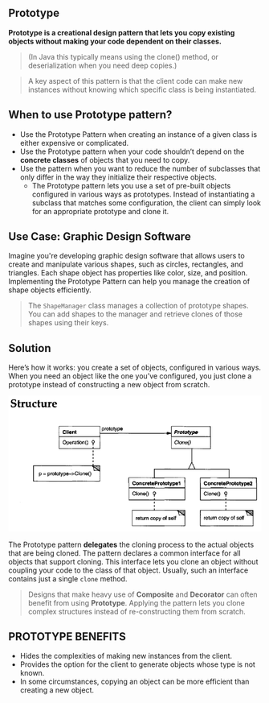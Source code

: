 ## Prototype
**Prototype is a creational design pattern that lets you copy existing objects without making your code dependent on their classes.**

> (In Java this typically means using the clone() method, or deserialization when you need deep copies.)

> A key aspect of this pattern is that the client code can make new instances without knowing which specific class is being instantiated.

## When to use Prototype pattern?
- Use the Prototype Pattern when creating an instance of a given class is either expensive or complicated.
- Use the Prototype pattern when your code shouldn’t depend on the **concrete classes** of objects that you need to copy.
- Use the pattern when you want to reduce the number of subclasses that only differ in the way they initialize their respective objects.
    - The Prototype pattern lets you use a set of pre-built objects configured in various ways as prototypes. Instead of instantiating a subclass that matches some configuration, the client can simply look for an appropriate prototype and clone it.

## Use Case: Graphic Design Software

Imagine you're developing graphic design software that allows users to create and manipulate various shapes, such as circles, rectangles, and triangles. Each shape object has properties like color, size, and position. Implementing the Prototype Pattern can help you manage the creation of shape objects efficiently.

> The ``ShapeManager`` class manages a collection of prototype shapes. You can add shapes to the manager and retrieve clones of those shapes using their keys.
## Solution
Here’s how it works: you create a set of objects, configured in various ways. When you need an object like the one you’ve configured, you just clone a prototype instead of constructing a new object from scratch.

![uml](image.png)

The Prototype pattern **delegates** the cloning process to the actual objects that are being cloned. The pattern declares a common interface for all objects that support cloning. This interface lets you clone an object without coupling your code to the class of that object. Usually, such an interface contains just a single ``clone`` method.

> Designs that make heavy use of **Composite** and **Decorator** can often benefit from using **Prototype**. Applying the pattern lets you clone complex structures instead of re-constructing them from scratch.

## PROTOTYPE BENEFITS
- Hides the complexities of making new instances from the client.
- Provides the option for the client to generate objects whose type is not known.
- In some circumstances, copying an object can be more efficient than creating a new
object.